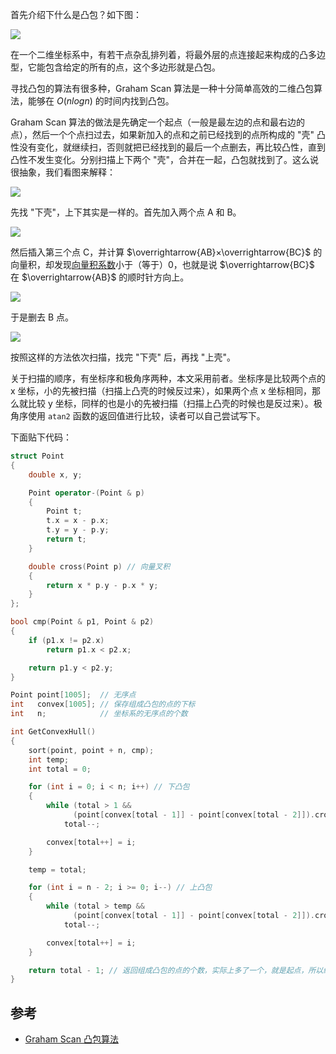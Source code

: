 首先介绍下什么是凸包？如下图：

![](https://resource.ethsonliu.com/image/20180327_01.png)

在一个二维坐标系中，有若干点杂乱排列着，将最外层的点连接起来构成的凸多边型，它能包含给定的所有的点，这个多边形就是凸包。

寻找凸包的算法有很多种，Graham Scan 算法是一种十分简单高效的二维凸包算法，能够在 $O(nlogn)$ 的时间内找到凸包。

Graham Scan 算法的做法是先确定一个起点（一般是最左边的点和最右边的点），然后一个个点扫过去，如果新加入的点和之前已经找到的点所构成的 "壳" 凸性没有变化，就继续扫，否则就把已经找到的最后一个点删去，再比较凸性，直到凸性不发生变化。分别扫描上下两个 "壳"，合并在一起，凸包就找到了。这么说很抽象，我们看图来解释：

![](https://resource.ethsonliu.com/image/20180327_02.png)

先找 "下壳"，上下其实是一样的。首先加入两个点 A 和 B。

![](https://resource.ethsonliu.com/image/20180327_03.png)

然后插入第三个点 C，并计算 $\overrightarrow{AB}×\overrightarrow{BC}$ 的向量积，却发现[向量积系数](https://ethsonliu.com/2018/03/cross-product.html)小于（等于）0，也就是说 $\overrightarrow{BC}$ 在 $\overrightarrow{AB}$ 的顺时针方向上。

![](https://resource.ethsonliu.com/image/20180327_04.png)

于是删去 B 点。

![](https://resource.ethsonliu.com/image/20180327_05.png)

按照这样的方法依次扫描，找完 "下壳" 后，再找 "上壳"。

关于扫描的顺序，有坐标序和极角序两种，本文采用前者。坐标序是比较两个点的 x 坐标，小的先被扫描（扫描上凸壳的时候反过来），如果两个点 x 坐标相同，那么就比较 y 坐标，同样的也是小的先被扫描（扫描上凸壳的时候也是反过来）。极角序使用 `atan2` 函数的返回值进行比较，读者可以自己尝试写下。

下面贴下代码：

```c++
struct Point
{
    double x, y;

    Point operator-(Point & p)
    {
        Point t;
        t.x = x - p.x;
        t.y = y - p.y;
        return t;
    }

    double cross(Point p) // 向量叉积
    {
        return x * p.y - p.x * y;
    }
};

bool cmp(Point & p1, Point & p2)
{
    if (p1.x != p2.x)
        return p1.x < p2.x;

    return p1.y < p2.y;
}

Point point[1005];  // 无序点
int   convex[1005]; // 保存组成凸包的点的下标
int   n;            // 坐标系的无序点的个数

int GetConvexHull()
{
    sort(point, point + n, cmp);
    int temp;
    int total = 0;

    for (int i = 0; i < n; i++) // 下凸包
    {
        while (total > 1 && 
              (point[convex[total - 1]] - point[convex[total - 2]]).cross(point[i] - point[convex[total - 1]]) <= 0)
            total--;

        convex[total++] = i;
    }

    temp = total;

    for (int i = n - 2; i >= 0; i--) // 上凸包
    {
        while (total > temp && 
              (point[convex[total - 1]] - point[convex[total - 2]]).cross(point[i] - point[convex[total - 1]]) <= 0)
            total--;

        convex[total++] = i;
    }

    return total - 1; // 返回组成凸包的点的个数，实际上多了一个，就是起点，所以组成凸包的点个数是 total - 1
}
```

## 参考

- [Graham Scan 凸包算法](https://segmentfault.com/a/1190000000488339)
